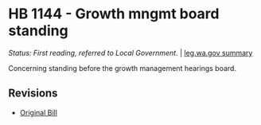 # HB 1144 - Growth mngmt board standing
*Status: First reading, referred to Local Government.* | [leg.wa.gov summary](https://app.leg.wa.gov/billsummary?BillNumber=1144&Year=2021)

Concerning standing before the growth management hearings board.

## Revisions
* [Original Bill](1/)